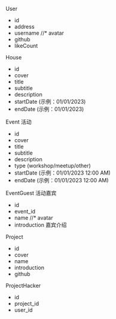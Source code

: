 User
* id
* address
* username
//* avatar
* github
* likeCount


House
* id
* cover
* title
* subtitle
* description
* startDate (示例：01/01/2023)
* endDate (示例：01/01/2023)


Event 活动
* id
* cover
* title
* subtitle
* description
* type (workshop/meetup/other)
* startDate (示例：01/01/2023 12:00 AM)
* endDate (示例：01/01/2023 12:00 AM)

EventGuest 活动嘉宾
* id
* event_id
* name
//* avatar
* introduction 嘉宾介绍


Project
* id
* cover
* name
* introduction
* github

ProjectHacker
* id
* project_id
* user_id
